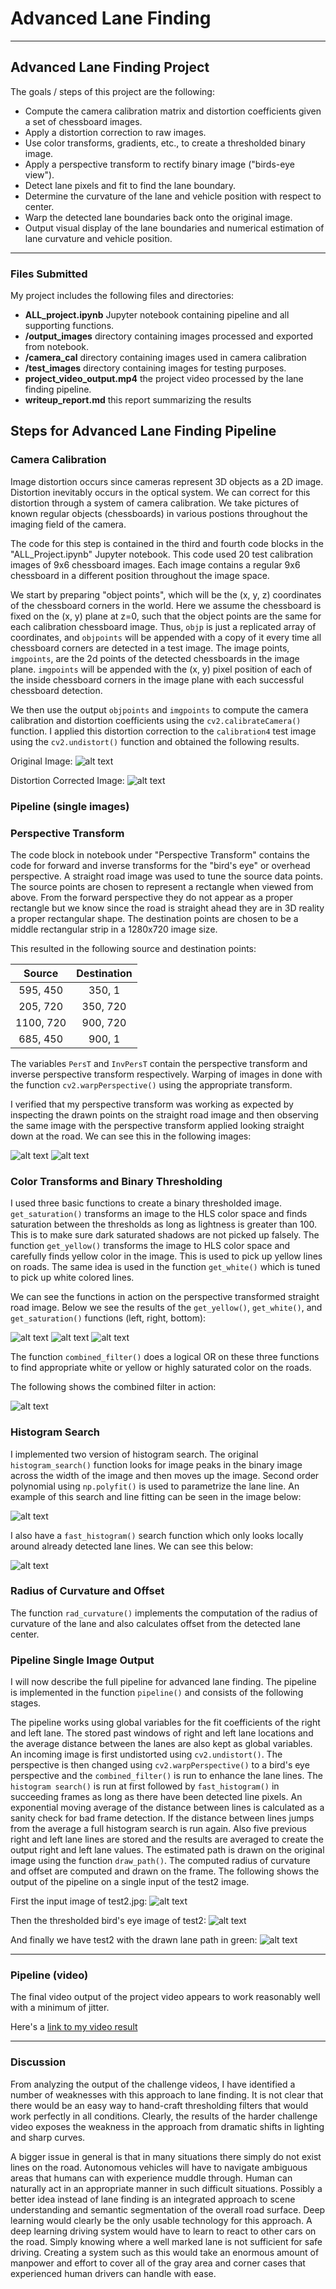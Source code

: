 # **Advanced Lane Finding** #

---

## **Advanced Lane Finding Project** ##

The goals / steps of this project are the following:

* Compute the camera calibration matrix and distortion coefficients given a set of chessboard images.
* Apply a distortion correction to raw images.
* Use color transforms, gradients, etc., to create a thresholded binary image.
* Apply a perspective transform to rectify binary image ("birds-eye view").
* Detect lane pixels and fit to find the lane boundary.
* Determine the curvature of the lane and vehicle position with respect to center.
* Warp the detected lane boundaries back onto the original image.
* Output visual display of the lane boundaries and numerical estimation of lane curvature and vehicle position.

[//]: # (Image References)

[image1]: ./output_images/distorted.jpg "Distorted"
[image2]: ./output_images/undistorted.jpg "Undistorted"
[image3]: ./output_images/straight_road.png "StraightRoad"
[image4]: ./output_images/looking_down.png "LookingDown"
[image5]: ./output_images/yellow.jpg "Yellow"
[image6]: ./output_images/white.jpg "White"
[image7]: ./output_images/saturation.jpg "Saturation"
[image8]: ./output_images/combined.jpg "Combined"
[image9]: ./output_images/histogram.jpg "Histogram"
[image10]: ./output_images/fast_histogram.png "Fast-Histogram"
[image11]: ./output_images/test2.jpg "Test2"
[image12]: ./output_images/test2-BirdsEye.jpg "BirdsEye View"
[image13]: ./output_images/test2-pipelined.jpg "Pipelined"
[video1]: ./project_video_output.mp4 "Video"


---


### Files Submitted ###

My project includes the following files and directories:

* **ALL_project.ipynb**  Jupyter notebook containing pipeline and all supporting functions.
* **/output_images**  directory containing images processed and exported from notebook.
* **/camera_cal**  directory containing images used in camera calibration
* **/test_images**  directory containing images for testing purposes.
* **project_video_output.mp4**  the project video processed by the lane finding pipeline.
* **writeup_report.md**  this report summarizing the results

## Steps for Advanced Lane Finding Pipeline ##

### Camera Calibration ###

Image distortion occurs since cameras represent 3D objects as a 2D image.  Distortion inevitably occurs in the optical system.  We can correct for this distortion through a system of camera calibration.  We take pictures of known regular objects (chessboards) in various postions throughout the imaging field of the camera.

The code for this step is contained in the third and fourth code blocks in the "ALL_Project.ipynb" Jupyter notebook.  This code used 20 test calibration images of 9x6 chessboard images.  Each image contains a regular 9x6 chessboard in a different position throughout the image space.

We start by preparing "object points", which will be the (x, y, z) coordinates of the chessboard corners in the world. Here we assume the chessboard is fixed on the (x, y) plane at z=0, such that the object points are the same for each calibration chessboard image.  Thus, `objp` is just a replicated array of coordinates, and `objpoints` will be appended with a copy of it every time all chessboard corners are detected in a test image.  The image points, `imgpoints`, are the 2d points of the detected chessboards in the image plane. `imgpoints` will be appended with the (x, y) pixel position of each of the inside chessboard corners in the image plane with each successful chessboard detection.

We then use the output `objpoints` and `imgpoints` to compute the camera calibration and distortion coefficients using the `cv2.calibrateCamera()` function.  I applied this distortion correction to the `calibration4` test image using the `cv2.undistort()` function and obtained the following results.

Original Image:
![alt text][image1]

Distortion Corrected Image:
![alt text][image2]

### Pipeline (single images) ###

### Perspective Transform ###

The code block in notebook under "Perspective Transform" contains the code for forward and inverse transforms for the "bird's eye" or overhead perspective. A straight road image was used to tune the source data points.  The source points  are chosen to represent a rectangle when viewed from above.  From the forward perspective they do not appear as a proper rectangle but we know since the road is straight ahead they are in 3D reality a proper rectangular shape.  The destination points are chosen to be a middle rectangular strip in a 1280x720 image size.

This resulted in the following source and destination points:

| Source        | Destination   | 
|:-------------:|:-------------:| 
| 595, 450      | 350, 1        | 
| 205, 720      | 350, 720      |
| 1100, 720     | 900, 720      |
| 685, 450      | 900, 1        |

The variables `PersT` and `InvPersT` contain the perspective transform and inverse perspective transform respectively. Warping of images in done with the function `cv2.warpPerspective()` using the appropriate transform.

I verified that my perspective transform was working as expected by inspecting the drawn points on the straight road image and then observing the same image with the perspective transform applied looking straight down at the road.   We can see this in the following images:

![alt text][image3]
![alt text][image4]

### Color Transforms and Binary Thresholding ###

I used three basic functions to create a binary thresholded image.  `get_saturation()` transforms an image to the HLS color space and finds saturation between the thresholds as long as lightness is greater than 100.  This is to make sure dark saturated shadows are not picked up falsely.  The function `get_yellow()` transforms the image to HLS color space and carefully finds yellow color in the image.  This is used to pick up yellow lines on roads.  The same idea is used in the function `get_white()` which is tuned to pick up white colored lines.

We can see the functions in action on the perspective transformed straight road image.  Below we see the results of the `get_yellow()`, `get_white()`, and `get_saturation()` functions (left, right, bottom):

![alt text][image5]
![alt text][image6]
![alt text][image7]


The function `combined_filter()` does a logical OR on these three functions to find appropriate white or yellow or highly saturated color on the roads.

The following shows the combined filter in action:

![alt text][image8]


### Histogram Search ###

I implemented two version of histogram search.  The original `histogram_search()` function looks for image peaks in the binary image across the width of the image and then moves up the image.  Second order polynomial using `np.polyfit()` is used to parametrize the lane line.  An example of this search and line fitting can be seen in the image below:

![alt text][image9]

I also have a `fast_histogram()` search function which only looks locally around already detected lane lines.  We can see this below:

![alt text][image10]

### Radius of Curvature and Offset ###

The function `rad_curvature()` implements the computation of the radius of curvature of the lane and also calculates offset from the detected lane center.

### Pipeline Single Image Output ###

I will now describe the full pipeline for advanced lane finding.  The pipeline is implemented in the function `pipeline()` and consists of the following stages.

The pipeline works using global variables for the fit coefficients of the right and left lane.  The stored past windows of right and left lane locations and the average distance between the lanes are also kept as global variables.  An incoming image is first undistorted using `cv2.undistort()`. The perspective is then changed using `cv2.warpPerspective()` to a bird's eye perspective and the `combined_filter()` is run to enhance the lane lines.  The `histogram search()` is run at first followed by `fast_histogram()` in succeeding frames as long as there have been detected line pixels.  An exponential moving average of the distance between lines is calculated as a sanity check for bad frame detection.  If the distance between lines jumps from the average a full histogram search is run again.  Also five previous right and left lane lines are stored and the results are averaged to create the output right and left lane values.  The estimated path is drawn on the original image using the function `draw_path()`.  The computed radius of curvature and offset are computed and drawn on the frame.  The following shows the output of the pipeline on a single input of the test2 image.

First the input image of test2.jpg:
![alt text][image11]

Then the thresholded bird's eye image of test2:
![alt text][image12]

And finally we have test2 with the drawn lane path in green:
![alt text][image13]



---

### Pipeline (video) ##

The final video output of the project video appears to work reasonably well with a minimum of jitter.

Here's a [link to my video result](./project_video_output.mp4)

---

### Discussion ###

From analyzing the output of the challenge videos, I have identified a number of weaknesses with this approach to lane finding.  It is not clear that there would be an easy way to hand-craft thresholding filters that would work perfectly in all conditions.  Clearly, the results of the harder challenge video exposes the weakness in the approach from dramatic shifts in lighting and sharp curves.

A bigger issue in general is that in many situations there simply do not exist lines on the road.  Autonomous vehicles will have to navigate ambiguous areas that humans can with experience muddle through. Human can naturally act in an appropriate manner in such difficult situations.  Possibly a better idea instead of lane finding is an integrated approach to scene understanding and semantic segmentation of the overall road surface.  Deep learning would clearly be the only usable technology for this approach.
A deep learning driving system would have to learn to react to other cars on the road.  Simply knowing where a well marked lane is not sufficient for safe driving.  Creating a system such as this would take an enormous amount of manpower and effort to cover all of the gray area and corner cases that experienced human drivers can handle with ease.
